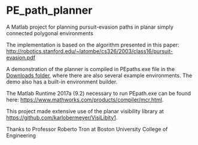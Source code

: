 # PE_path_planner
A Matlab project for planning pursuit-evasion paths in planar simply connected polygonal environments

The implementation is based on the algorithm presented in this paper: http://robotics.stanford.edu/~latombe/cs326/2003/class16/pursuit-evasion.pdf

A demonstration of the planner is compiled in PEpaths.exe file in the [Downloads folder](https://github.com/arielja87/PE_path_planner/blob/master/Downloads/PEpath.zip), where there are also several example environments.
The demo also has a built-in environment builder.

The Matlab Runtime 2017a (9.2) necessary to run PEpath.exe can be found here: https://www.mathworks.com/products/compiler/mcr.html.

This project made extensive use of the planar visibility library at https://github.com/karlobermeyer/VisiLibity1.

Thanks to Professor Roberto Tron at Boston University College of Engineering
